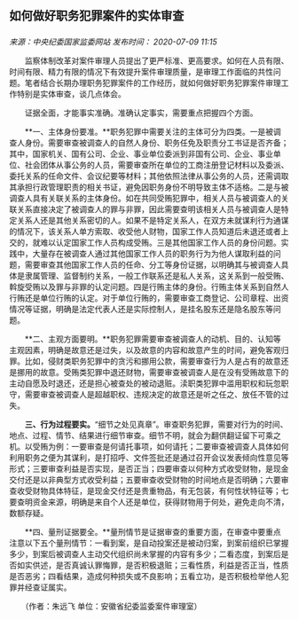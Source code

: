 ## 如何做好职务犯罪案件的实体审查

### 

_来源：中央纪委国家监委网站_ _发布时间： 2020-07-09 11:15_

　　监察体制改革对案件审理人员提出了更严标准、更高要求。如何在人员有限、时间有限、精力有限的情况下有效提升案件审理质量，是审理工作面临的共性问题。笔者结合长期办理职务犯罪案件的工作经历，就如何做好职务犯罪案件审理工作特别是实体审查，谈几点体会。

　　证据全面，才能事实准确。准确认定事实，需要重点把握四个方面。

　　**一、主体身份要准。**职务犯罪中需要关注的主体可分为四类。一是被调查人身份。需要审查被调查人的自然人身份、职务任免及职责分工书证是否齐备；其中，国家机关、国有公司、企业、事业单位委派到非国有公司、企业、事业单位、社会团体从事公务的人员，需要审查所在单位的工商注册登记材料以及委派、委托关系的任命文件、会议纪要等材料；其他依照法律从事公务的人员，还需调取其承担行政管理职责的相关书证，避免因职务身份不明导致主体不适格。二是与被调查人具有关联关系的主体身份。如在共同受贿犯罪中，相关人员与被调查人的关联关系直接决定了被调查人的罪与非罪，因此需要查明该相关人员与被调查人是特定关系人还是其他关系密切的人。如果不是特定关系人，在双方未就谋利行为通谋的情况下，该关系人单方索取、收受他人财物，国家工作人员知道后未退还或者上交的，就难以认定国家工作人员构成受贿。三是其他国家工作人员的身份问题。实践中，大量存在被调查人通过其他国家工作人员的职务行为为他人谋取利益的问题，需要审查其他国家工作人员的任命、分工等身份证据，以明确其与被调查人具体是隶属管理、监督制约关系，一般工作联系还是私人关系，这关系到一般受贿、斡旋受贿以及罪与非罪的认定问题。四是行贿主体的身份。行贿主体关系到自然人行贿还是单位行贿的认定。对于单位行贿的，需要审查工商登记、公司章程、出资情况等证据，明确是法定代表人还是实际控制人，是挂名股东还是隐名股东等问题。

　　**二、主观方面要明。**职务犯罪需要审查被调查人的动机、目的、认知等主观因素，明确是故意还是过失，以及故意的内容和故意产生的时间，避免客观归罪。比如，侵财类职务犯罪中的贪污和挪用公款，需要审查行为人是占有的故意还是挪用的故意。受贿类犯罪中退还财物，需要审查被调查人是在没有受贿故意下的主动自愿及时退还，还是担心被查处的被动退赃。渎职类犯罪中滥用职权和玩忽职守，需要审查被调查人是超越职权、违规决定的故意还是听之任之、放任不管的过失。

　　**三、行为过程要实。**“细节之处见真章”。审查职务犯罪，需要对行为的时间、地点、过程、情节、结果进行细节审查。细节不明，就会为翻供翻证留下可乘之机。以受贿为例：一要审查是何请托事项，如何请托；二要审查被调查人具体如何利用职务之便为其谋利，是打招呼、文件签批还是通过召开会议发表倾向性意见等形式；三要审查利益是否实现，是否正当；四要审查以何种方式收受财物，是现金交付还是以非典型方式收受利益；五要审查收受财物的时间地点是否明确；六要审查收受财物具体特征，是现金交付还是贵重物品，有无包装，有何性状特征等；七要查明资金来源，明确是来自个人还是单位，获得财物用于何处，避免走向不清，数额存疑。

　　**四、量刑证据要全。**量刑情节是证据审查的重要方面，在审查中要重点注意以下五个量刑情节：一看到案，是自动投案还是被动归案，到案前组织已掌握多少，到案后被调查人主动交代组织尚未掌握的内容有多少；二看态度，到案后是否如实供述，是否真诚认罪悔罪，是否积极退赃；三看性质，利益是否正当，性质是否恶劣；四看结果，造成何种损失或不良影响；五看立功，是否积极检举他人犯罪并经查证属实。

　　（作者：朱远飞 单位：安徽省纪委监委案件审理室）